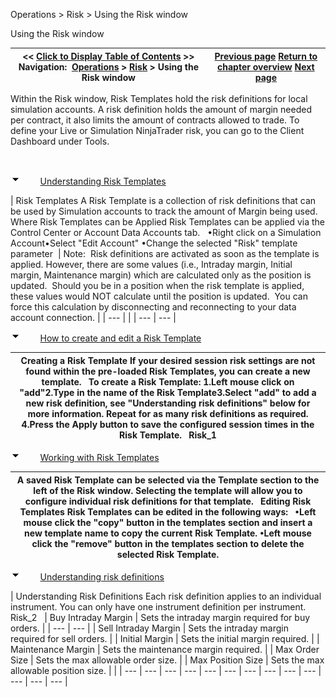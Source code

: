 ﻿


Operations \> Risk \> Using the Risk window






















Using the Risk window







| \<\< [Click to Display Table of Contents](using_the_risk_window.md) \>\> **Navigation:**     [Operations](operations-1.md) \> [Risk](understanding_risks-1.md) \> Using the Risk window | [Previous page](understanding_risks-1.md) [Return to chapter overview](understanding_risks-1.md) [Next page](simulation-1.md) |
| --- | --- |














Within the Risk window, Risk Templates hold the risk definitions for local simulation accounts. A risk definition holds the amount of margin needed per contract, it also limits the amount of contracts allowed to trade. To define your Live or Simulation NinjaTrader risk, you can go to the Client Dashboard under Tools.


 


![tog_minus](tog_minus-1.gif)        [Understanding Risk Templates](javascript:HMToggle('toggle','UnderstandingTradingHourTemplates','UnderstandingTradingHourTemplates_ICON'))




| Risk Templates A Risk Template is a collection of risk definitions that can be used by Simulation accounts to track the amount of Margin being used.    Where Risk Templates can be Applied Risk Templates can be applied via the Control Center or Account Data Accounts tab.   •Right click on a Simulation Account•Select "Edit Account" •Change the selected "Risk" template parameter    | Note:  Risk definitions are activated as soon as the template is applied. However, there are some values (i.e., Intraday margin, Initial margin, Maintenance margin) which are calculated only as the position is updated.  Should you be in a position when the risk template is applied, these values would NOT calculate until the position is updated.  You can force this calculation by disconnecting and reconnecting to your data account connection. | | --- | |
| --- | --- |



![tog_minus](tog_minus-1.gif)        [How to create and edit a Risk Template](javascript:HMToggle('toggle','HowToCreateAndEditATradingHourTemplate','HowToCreateAndEditATradingHourTemplate_ICON'))




| Creating a Risk Template If your desired session risk settings are not found within the pre\-loaded Risk Templates, you can create a new template.   To create a Risk Template: 1\.Left mouse click on "add"2\.Type in the name of the Risk Template3\.Select "add" to add a new risk definition, see "Understanding risk definitions" below for more information. Repeat for as many risk definitions as required. 4\.Press the Apply button to save the configured session times in the Risk Template.   Risk_1 |
| --- |



![tog_minus](tog_minus-1.gif)        [Working with Risk Templates](javascript:HMToggle('toggle','WorkingWithTradingHourTemplates','WorkingWithTradingHourTemplates_ICON'))




| A saved Risk Template can be selected via the Template section to the left of the Risk window. Selecting the template will allow you to configure individual risk definitions for that template.    Editing Risk Templates Risk Templates can be edited in the following ways:   •Left mouse click the "copy" button in the templates section and insert a new template name to copy the current Risk Template. •Left mouse click the "remove" button in the templates section to delete the selected Risk Template. |
| --- |



![tog_minus](tog_minus-1.gif)        [Understanding risk definitions](javascript:HMToggle('toggle','UnderstandingSessionDefinitions','UnderstandingSessionDefinitions_ICON'))




| Understanding Risk Definitions Each risk definition applies to an individual instrument. You can only have one instrument definition per instrument.    Risk_2     | Buy Intraday Margin | Sets the intraday margin required for buy orders. | | --- | --- | | Sell Intraday Margin | Sets the intraday margin required for sell orders. | | Initial Margin | Sets the initial margin required. | | Maintenance Margin | Sets the maintenance margin required. | | Max Order Size | Sets the max allowable order size. | | Max Position Size | Sets the max allowable position size. | |
| --- | --- | --- | --- | --- | --- | --- | --- | --- | --- | --- | --- | --- |










